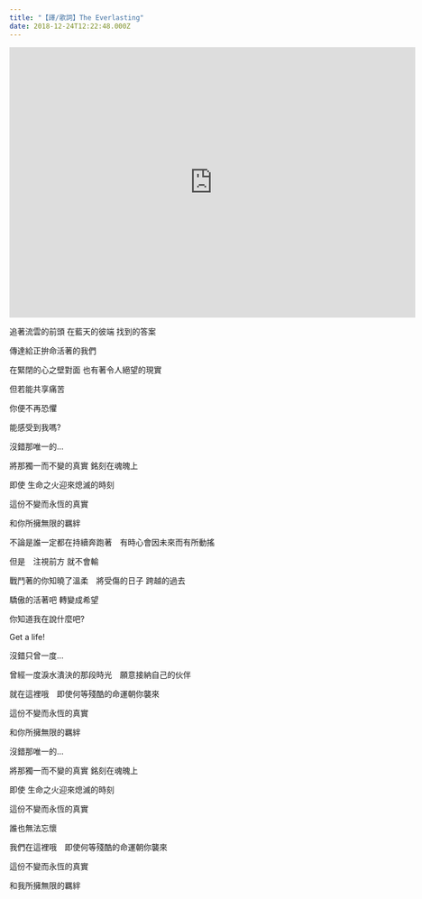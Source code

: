 ```yaml
---
title: "【譯/歌詞】The Everlasting"
date: 2018-12-24T12:22:48.000Z
---
```


<iframe width="720" height="480" src="https://www.youtube.com/embed/8fFeMKFNZuE" frameborder="0" allow="accelerometer; autoplay; clipboard-write; encrypted-media; gyroscope; picture-in-picture" allowfullscreen></iframe>

追著流雲的前頭 在藍天的彼端 找到的答案

傳達給正拚命活著的我們

在緊閉的心之壁對面 也有著令人絕望的現實

但若能共享痛苦

你便不再恐懼

能感受到我嗎?

沒錯那唯一的…

將那獨一而不變的真實 銘刻在魂魄上

即使 生命之火迎來熄滅的時刻

這份不變而永恆的真實

和你所擁無限的羈絆

不論是誰一定都在持續奔跑著　有時心會因未來而有所動搖

但是　注視前方 就不會輸

戰鬥著的你知曉了溫柔　將受傷的日子 跨越的過去

驕傲的活著吧 轉變成希望

你知道我在說什麼吧?

Get a life!

沒錯只曾一度…

曾經一度淚水潰決的那段時光　願意接納自己的伙伴

就在這裡哦　即使何等殘酷的命運朝你襲來

這份不變而永恆的真實

和你所擁無限的羈絆

沒錯那唯一的…

將那獨一而不變的真實 銘刻在魂魄上

即使 生命之火迎來熄滅的時刻

這份不變而永恆的真實

誰也無法忘懷

我們在這裡哦　即使何等殘酷的命運朝你襲來

這份不變而永恆的真實

和我所擁無限的羈絆
